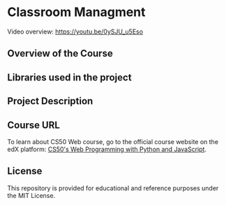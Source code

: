 # Classroom Managment 

Video overview: <https://youtu.be/0ySJU_u5Eso>


## Overview of the Course



## Libraries used in the project



## Project Description



## Course URL

To learn about CS50 Web course, go to the official course website on the edX platform: [CS50's Web Programming with Python and JavaScript](https://www.edx.org/learn/web-development/harvard-university-cs50-s-web-programming-with-python-and-javascript).


## License

This repository is provided for educational and reference purposes under the MIT License.
